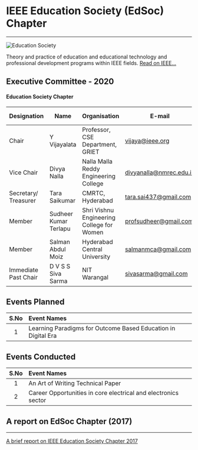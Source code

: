 # IEEE Education Society (EdSoc) Chapter
---

![Education Society](/user/img/logos/ed-logo.gif)

Theory and practice of education and educational technology and professional development programs within IEEE fields. [Read on IEEE...](https://www.ieee.org/membership_services/membership/societies/membership_societies_index.html)

## Executive Committee - 2020

#### Education Society Chapter

| Designation          | Name                  | Organisation                 | E-mail                       | Membership No |
| -------------------- | --------------------- | ---------------------------- | ---------------------------- | ------------- |
| Chair              | Y Vijayalata	   | Professor, CSE Department, GRIET	                | vijaya@ieee.org          | SM 91091196  |  
| Vice Chair           | Divya Nalla         | Nalla Malla Reddy Engineering College        | divyanalla@nmrec.edu.in  |	M 80563669   |
| Secretary/ Treasurer          | Tara Saikumar         | CMRTC, Hyderabad             | tara.sai437@gmail.com        | SM 93809193    |
| Member               | Sudheer Kumar Terlapu	       | Shri Vishnu Engineering College for Women	            | 	profsudheer@gmail.com | 	M 94752819    |
| Member               | Salman Abdul Moiz		       | 	Hyderabad Central University		            | 		salmanmca@gmail.com |  SM 90639306    |
| Immediate Past Chair | D V S S Siva Sarma    | NIT Warangal                 | sivasarma@gmail.com          | SM 41597317   |


## Events Planned
| S.No | Event Names |
| :----: | :------------ |
| 1 | Learning Paradigms for Outcome Based Education in Digital Era |

## Events Conducted

| S.No | Event Names |
| :-----: | :------------------------------------------------------------------------ |
| 1 | An Art of Writing Technical Paper  |
| 2 | Career Opportunities in core electrical and electronics sector  |

## A report on EdSoc Chapter (2017)
---

[A brief report on IEEE Education Society Chapter 2017](/chapters/edusoc/events/IEEE-Education-Society-Chapter-2017.pdf)